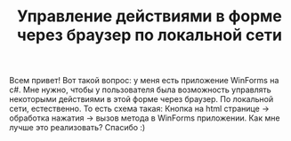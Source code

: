 ﻿---
title: "Управление действиями в форме через браузер по локальной сети"
se.owner.user_id: 293865
se.owner.display_name: "PracticeMakesPerfect"
se.owner.link: "https://ru.stackoverflow.com/users/293865/practicemakesperfect"
se.link: "https://ru.stackoverflow.com/questions/826046/%d0%a3%d0%bf%d1%80%d0%b0%d0%b2%d0%bb%d0%b5%d0%bd%d0%b8%d0%b5-%d0%b4%d0%b5%d0%b9%d1%81%d1%82%d0%b2%d0%b8%d1%8f%d0%bc%d0%b8-%d0%b2-%d1%84%d0%be%d1%80%d0%bc%d0%b5-%d1%87%d0%b5%d1%80%d0%b5%d0%b7-%d0%b1%d1%80%d0%b0%d1%83%d0%b7%d0%b5%d1%80-%d0%bf%d0%be-%d0%bb%d0%be%d0%ba%d0%b0%d0%bb%d1%8c%d0%bd%d0%be%d0%b9-%d1%81%d0%b5%d1%82%d0%b8"
se.question_id: 826046
se.post_type: question
se.score: 1
---
<p>Всем привет! Вот такой вопрос: у меня есть приложение WinForms на c#. Мне нужно, чтобы у пользователя была возможность управлять некоторыми действиями в этой форме через браузер. По локальной сети, естественно. То есть схема такая:
Кнопка на html странице -> обработка нажатия -> вызов метода в WinForms приложении. Как мне лучше это реализовать? Спасибо :)</p>
